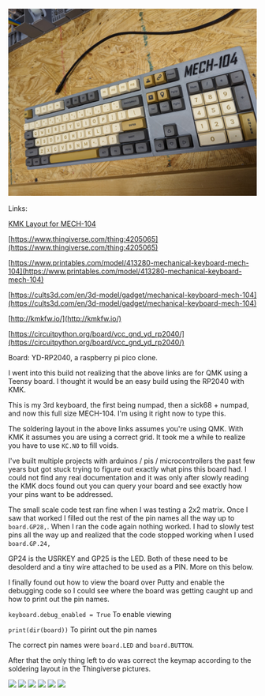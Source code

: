 ![Grey 3d printed keyboard mech-104](/keyboards/mech104/mech104.jpg)


Links:

[KMK Layout for MECH-104](https://github.com/goomanskomp/goomanskomp.github.io/blob/507e44e5d9b0e4386321376f45522adba04504ba/keyboards/mech104/code.py)


[https://www.thingiverse.com/thing:4205065](https://www.thingiverse.com/thing:4205065)

[https://www.printables.com/model/413280-mechanical-keyboard-mech-104](https://www.printables.com/model/413280-mechanical-keyboard-mech-104)

[https://cults3d.com/en/3d-model/gadget/mechanical-keyboard-mech-104](https://cults3d.com/en/3d-model/gadget/mechanical-keyboard-mech-104)

[http://kmkfw.io/](http://kmkfw.io/)

[https://circuitpython.org/board/vcc_gnd_yd_rp2040/](https://circuitpython.org/board/vcc_gnd_yd_rp2040/)

Board: YD-RP2040, a raspberry pi pico clone. 

I went into this build not realizing that the above links are for QMK using a Teensy board. I thought it would be an easy build using the RP2040 with KMK. 

This is my 3rd keyboard, the first being numpad, then a sick68 + numpad, and now this full size MECH-104. I'm using it right now to type this. 

The soldering layout in the above links assumes you're using QMK. With KMK it assumes you are using a correct grid. It took me a while to realize you have to use ```KC.NO``` to fill voids. 

I've built multiple projects with arduinos / pis / microcontrollers the past few years but got stuck trying to figure out exactly what pins this board had. I could not find any real documentation and it was only after slowly reading the KMK docs found out you can query your board and see exactly how your pins want to be addressed. 

The small scale code test ran fine when I was testing a 2x2 matrix. Once I saw that worked I filled out the rest of the pin names all the way up to ```board.GP28,```. When I ran the code again nothing worked. I had to slowly test pins all the way up and realized that the code stopped working when I used ```board.GP.24,```

GP24 is the USRKEY and GP25 is the LED. Both of these need to be desolderd and a tiny wire attached to be used as a PIN. More on this below. 

I finally found out how to view the board over Putty and enable the debugging code so I could see where the board was getting caught up and how to print out the pin names. 

```keyboard.debug_enabled = True``` To enable viewing 

```print(dir(board))``` To pirint out the pin names

The correct pin names were ```board.LED``` and ```board.BUTTON```.

After that the only thing left to do was correct the keymap according to the soldering layout in the Thingiverse pictures. 



![](/keyboards/mech104/yd-rp2040pinout.jpg)
![](/keyboards/mech104/mech104back.jpg)
![](/keyboards/mech104/mech104backwire1.jpg)
![](/keyboards/mech104/mech104backwire2.jpg)
![](/keyboards/mech104/board1.jpg)
![](/keyboards/mech104/board2.jpg)